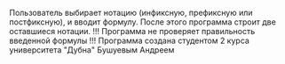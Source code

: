 Пользователь выбирает нотацию (инфиксную, префиксную или постфиксную), и вводит формулу. После этого программа строит две оставшиеся нотации.
!!! Программа не проверяет правильность введенной формулы !!!
Программа создана студентом 2 курса университета "Дубна" Бушуевым Андреем
